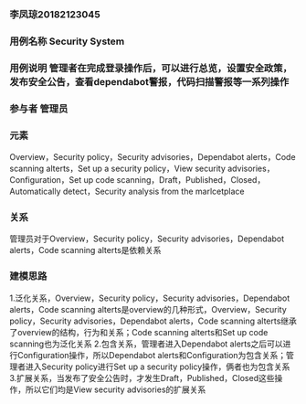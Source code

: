 ### 李凤琼20182123045

### 用例名称	Security System

### 用例说明	管理者在完成登录操作后，可以进行总览，设置安全政策，发布安全公告，查看dependabot警报，代码扫描警报等一系列操作
### 参与者	管理员
### 元素	
Overview，Security policy，Security advisories，Dependabot alerts，Code scanning alterts，Set up a security policy，View security advisories，Configuration，Set up code scanning，Draft，Published，Closed，Automatically detect，Security analysis from the marlcetplace
### 关系	
管理员对于Overview，Security policy，Security advisories，Dependabot alerts，Code scanning alterts是依赖关系
### 建模思路	
1.泛化关系，Overview，Security policy，Security advisories，Dependabot alerts，Code scanning alterts是overview的几种形式，Overview，Security policy，Security advisories，Dependabot alerts，Code scanning alterts继承了overview的结构，行为和关系；Code scanning alterts和Set up code scanning也为泛化关系
2.包含关系，管理者进入Dependabot alerts之后可以进行Configuration操作，所以Dependabot alerts和Configuration为包含关系；管理者进入Security policy进行Set up a security policy操作，俩者也为包含关系
3.扩展关系，当发布了安全公告时，才发生Draft，Published，Closed这些操作，所以它们均是View security advisories的扩展关系
